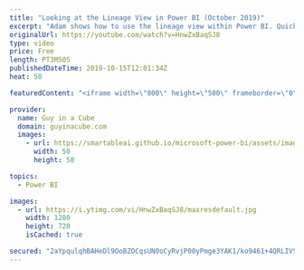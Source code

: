 ```yaml
---
title: "Looking at the Lineage View in Power BI (October 2019)"
excerpt: "Adam shows how to use the lineage view within Power BI. Quickly see what data sources are being used by your dashboards and reports.  Guy in a Cube courses: https://guyinacu.be/courses  ******** LET'S CONNECT! ********  -- http://twitter.com/guyinacube -- http://twitter.com/awsaxton -- http://twitter.com/patrickdba"
originalUrl: https://youtube.com/watch?v=HnwZxBaqSJ8
type: video
price: Free
length: PT3M50S
publishedDateTime: 2019-10-15T12:01:34Z
heat: 50

featuredContent: "<iframe width=\"800\" height=\"500\" frameborder=\"0\" src=\"https://www.youtube.com/embed/HnwZxBaqSJ8\" allow=\"accelerometer; autoplay; encrypted-media; gyroscope; picture-in-picture\" allowfullscreen></iframe>"

provider:
  name: Guy in a Cube
  domain: guyinacube.com
  images:
    - url: https://smartableai.github.io/microsoft-power-bi/assets/images/organizations/guyinacube.com-50x50.jpg
      width: 50
      height: 50

topics:
  - Power BI

images:
  - url: https://i.ytimg.com/vi/HnwZxBaqSJ8/maxresdefault.jpg
    width: 1280
    height: 720
    isCached: true

secured: "2aYpqulqhBAHeDl9OoBZOCqsUN0oCyRvjP00yPmge3YAK1/ko9461+4QRLIVSotVGFBAM6jPASnIZOCYCTqLwxsIqpufon2b1yLOq8ywB0FEmn0DIdvl0jie1aov0zObmHPiSZqckbSVT+vMQPKai+Yp7FX7ZVbEL23u0Ska25xAxfYWPEa1UFQuAyTRwUxcHm7JL0RXkMpDP32u4PvotG4soojwZFpVBN/AfzKRgPguCsJ/5OGcz8dH7NpiIxttkF5TCrUNnmhlgl4HddiawjCr3k0E2nL8Q1I7tWuPA75iTPpX60wkqu6YEV8sq6PAhl+2EHemiMbAMCtFRYl4PU1/CC+LscpXezxvIVsum2vWtKF/6TXPEudqxL1bWnipe3mgQqrxf4f7uwhfRrfySEK4ZJemSBt9KEnl4W1xPMI=;QVmMEUk3wCvxzbsbeMn/UA=="
---
```


